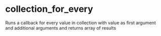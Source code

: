 collection_for_every
====================

Runs a callback for every value in collection with value as first argument and additional arguments and returns array of results
